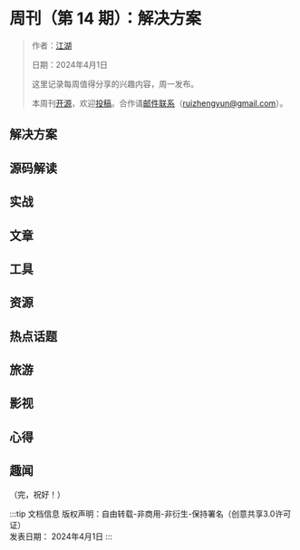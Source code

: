 # 周刊（第 14 期）：解决方案

> 作者：[江湖](../about.md)
> 
> 日期：2024年4月1日
>
> 这里记录每周值得分享的兴趣内容，周一发布。
>
> 本周刊[开源](https://github.com/fullstackren/fullstackren.github.io/tree/main/weekly)，欢迎[投稿](https://github.com/fullstackren/fullstackren.github.io/issues)。合作请<a href="mailto:ruizhengyun@gmail.com" target="_blank">邮件联系</a>（ruizhengyun@gmail.com）。

## 解决方案

## 源码解读

## 实战

## 文章

## 工具

## 资源

## 热点话题

## 旅游

## 影视

## 心得

## 趣闻

（完，祝好！）

:::tip 文档信息
版权声明：自由转载-非商用-非衍生-保持署名（创意共享3.0许可证）</br>
发表日期： 2024年4月1日
:::
